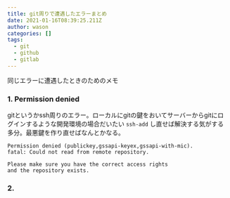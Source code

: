 ```yaml
---
title: git周りで遭遇したエラーまとめ
date: 2021-01-16T08:39:25.211Z
author: wason
categories: []
tags:
  - git
  - github
  - gitlab
---
```

同じエラーに遭遇したときのためのメモ
### 1. Permission denied

gitというかssh周りのエラー。ローカルにgitの鍵をおいてサーバーからgitにログインするような開発環境の場合だいたい `ssh-add` し直せば解決する気がする多分。最悪鍵を作り直せばなんとかなる。
```
Permission denied (publickey,gssapi-keyex,gssapi-with-mic).
fatal: Could not read from remote repository.

Please make sure you have the correct access rights
and the repository exists.
```

### 2. 